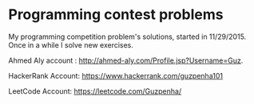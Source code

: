# Programming contest problems
My programming competition problem's solutions, started in 11/29/2015.
Once in a while I solve new exercises.

Ahmed Aly account : http://ahmed-aly.com/Profile.jsp?Username=Guz.

HackerRank Account: https://www.hackerrank.com/guzpenha101

LeetCode Account: https://leetcode.com/Guzpenha/
